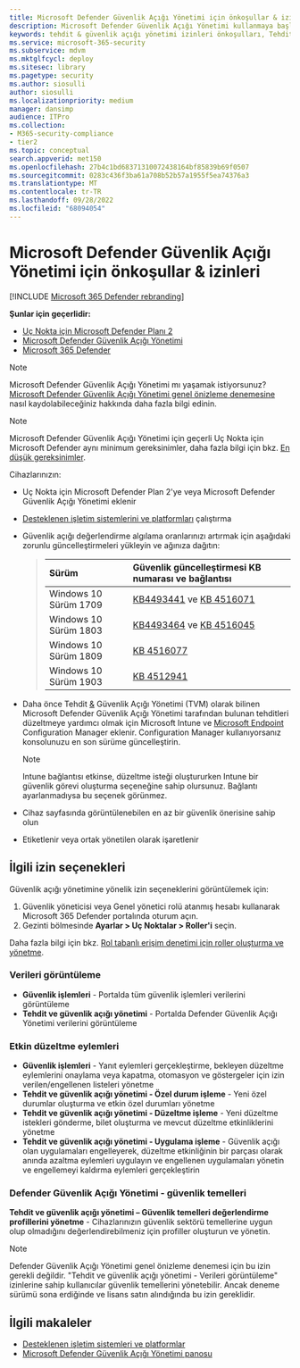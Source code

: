 ```yaml
---
title: Microsoft Defender Güvenlik Açığı Yönetimi için önkoşullar & izinleri
description: Microsoft Defender Güvenlik Açığı Yönetimi kullanmaya başlamadan önce ilgili yapılandırmalara ve izinlere sahip olduğunuzdan emin olun.
keywords: tehdit & güvenlik açığı yönetimi izinleri önkoşulları, Tehdit ve Güvenlik Açığı Yönetimi izin önkoşulları, Uç Nokta için Microsoft Defender TVM izinleri önkoşulları, güvenlik açığı yönetimi, mdvm, Microsoft Defender Güvenlik Açığı Yönetimi
ms.service: microsoft-365-security
ms.subservice: mdvm
ms.mktglfcycl: deploy
ms.sitesec: library
ms.pagetype: security
ms.author: siosulli
author: siosulli
ms.localizationpriority: medium
manager: dansimp
audience: ITPro
ms.collection:
- M365-security-compliance
- tier2
ms.topic: conceptual
search.appverid: met150
ms.openlocfilehash: 27b4c1bd68371310072438164bf85839b69f0507
ms.sourcegitcommit: 0283c436f3ba61a708b52b57a1955f5ea74376a3
ms.translationtype: MT
ms.contentlocale: tr-TR
ms.lasthandoff: 09/28/2022
ms.locfileid: "68094054"
---
```

# <a name="prerequisites--permissions-for-microsoft-defender-vulnerability-management"></a>Microsoft Defender Güvenlik Açığı Yönetimi için önkoşullar & izinleri

[!INCLUDE [Microsoft 365 Defender rebranding](../../includes/microsoft-defender.md)]

**Şunlar için geçerlidir:**

- [Uç Nokta için Microsoft Defender Planı 2](https://go.microsoft.com/fwlink/?linkid=2154037)
- [Microsoft Defender Güvenlik Açığı Yönetimi](index.yml)
- [Microsoft 365 Defender](https://go.microsoft.com/fwlink/?linkid=2118804)

>[!Note]
> Microsoft Defender Güvenlik Açığı Yönetimi mı yaşamak istiyorsunuz? [Microsoft Defender Güvenlik Açığı Yönetimi genel önizleme denemesine](../defender-vulnerability-management/get-defender-vulnerability-management.md) nasıl kaydolabileceğiniz hakkında daha fazla bilgi edinin.

>[!NOTE]
>Microsoft Defender Güvenlik Açığı Yönetimi için geçerli Uç Nokta için Microsoft Defender aynı minimum gereksinimler, daha fazla bilgi için bkz. [En düşük gereksinimler](../defender-endpoint/minimum-requirements.md).

Cihazlarınızın:

- Uç Nokta için Microsoft Defender Plan 2'ye veya Microsoft Defender Güvenlik Açığı Yönetimi eklenir

- [Desteklenen işletim sistemlerini ve platformları](tvm-supported-os.md) çalıştırma

- Güvenlik açığı değerlendirme algılama oranlarınızı artırmak için aşağıdaki zorunlu güncelleştirmeleri yükleyin ve ağınıza dağıtın:

  > Sürüm | Güvenlik güncelleştirmesi KB numarası ve bağlantısı
  > :---|:---
  > Windows 10 Sürüm 1709 | [KB4493441](https://support.microsoft.com/help/4493441/windows-10-update-kb4493441) ve [KB 4516071](https://support.microsoft.com/help/4516071/windows-10-update-kb4516071)
  > Windows 10 Sürüm 1803 | [KB4493464](https://support.microsoft.com/help/4493464) ve [KB 4516045](https://support.microsoft.com/help/4516045/windows-10-update-kb4516045)
  > Windows 10 Sürüm 1809 | [KB 4516077](https://support.microsoft.com/help/4516077/windows-10-update-kb4516077)
  > Windows 10 Sürüm 1903 | [KB 4512941](https://support.microsoft.com/help/4512941/windows-10-update-kb4512941)

- Daha önce Tehdit [&](/mem/intune/fundamentals/what-is-intune) Güvenlik Açığı Yönetimi (TVM) olarak bilinen Microsoft Defender Güvenlik Açığı Yönetimi tarafından bulunan tehditleri düzeltmeye yardımcı olmak için Microsoft Intune ve [Microsoft Endpoint](/mem/configmgr/protect/deploy-use/endpoint-protection-configure) Configuration Manager eklenir. Configuration Manager kullanıyorsanız konsolunuzu en son sürüme güncelleştirin.

  > [!NOTE]
  > Intune bağlantısı etkinse, düzeltme isteği oluştururken Intune bir güvenlik görevi oluşturma seçeneğine sahip olursunuz. Bağlantı ayarlanmadıysa bu seçenek görünmez.

- Cihaz sayfasında görüntülenebilen en az bir güvenlik önerisine sahip olun

- Etiketlenir veya ortak yönetilen olarak işaretlenir

## <a name="relevant-permission-options"></a>İlgili izin seçenekleri

Güvenlik açığı yönetimine yönelik izin seçeneklerini görüntülemek için:

1. Güvenlik yöneticisi veya Genel yönetici rolü atanmış hesabı kullanarak Microsoft 365 Defender portalında oturum açın.
2. Gezinti bölmesinde **Ayarlar > Uç Noktalar > Roller'i** seçin.

Daha fazla bilgi için bkz. [Rol tabanlı erişim denetimi için roller oluşturma ve yönetme](../defender-endpoint/user-roles.md).

### <a name="view-data"></a>Verileri görüntüleme

- **Güvenlik işlemleri** - Portalda tüm güvenlik işlemleri verilerini görüntüleme
- **Tehdit ve güvenlik açığı yönetimi** - Portalda Defender Güvenlik Açığı Yönetimi verilerini görüntüleme

### <a name="active-remediation-actions"></a>Etkin düzeltme eylemleri

- **Güvenlik işlemleri** - Yanıt eylemleri gerçekleştirme, bekleyen düzeltme eylemlerini onaylama veya kapatma, otomasyon ve göstergeler için izin verilen/engellenen listeleri yönetme
- **Tehdit ve güvenlik açığı yönetimi - Özel durum işleme** - Yeni özel durumlar oluşturma ve etkin özel durumları yönetme
- **Tehdit ve güvenlik açığı yönetimi - Düzeltme işleme** - Yeni düzeltme istekleri gönderme, bilet oluşturma ve mevcut düzeltme etkinliklerini yönetme
- **Tehdit ve güvenlik açığı yönetimi - Uygulama işleme** - Güvenlik açığı olan uygulamaları engelleyerek, düzeltme etkinliğinin bir parçası olarak anında azaltma eylemleri uygulayın ve engellenen uygulamaları yönetin ve engellemeyi kaldırma eylemleri gerçekleştirin

### <a name="defender-vulnerability-management---security-baselines"></a>Defender Güvenlik Açığı Yönetimi - güvenlik temelleri

**Tehdit ve güvenlik açığı yönetimi – Güvenlik temelleri değerlendirme profillerini yönetme** - Cihazlarınızın güvenlik sektörü temellerine uygun olup olmadığını değerlendirebilmeniz için profiller oluşturun ve yönetin.

>[!Note]
> Defender Güvenlik Açığı Yönetimi genel önizleme denemesi için bu izin gerekli değildir. "Tehdit ve güvenlik açığı yönetimi - Verileri görüntüleme" izinlerine sahip kullanıcılar güvenlik temellerini yönetebilir. Ancak deneme sürümü sona erdiğinde ve lisans satın alındığında bu izin gereklidir.

## <a name="related-articles"></a>İlgili makaleler

- [Desteklenen işletim sistemleri ve platformlar](tvm-supported-os.md)
- [Microsoft Defender Güvenlik Açığı Yönetimi panosu](tvm-dashboard-insights.md)
